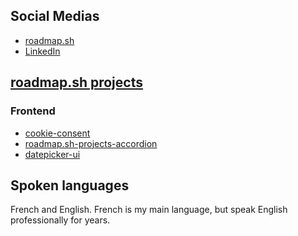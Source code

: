 ## Social Medias
- [roadmap.sh](https://roadmap.sh/u/koydas)
- [LinkedIn](www.linkedin.com/in/stéphane-hamel)

## [roadmap.sh projects]([roadmap.sh](https://roadmap.sh/u/koydas))
### Frontend
- [cookie-consent](https://github.com/koydas/cookie-consent)
- [roadmap.sh-projects-accordion](https://github.com/koydas/roadmap.sh-projects-accordion)
- [datepicker-ui](https://github.com/koydas/datepicker-ui)

## Spoken languages
French and English.
French is my main language, but speak English professionally for years.
